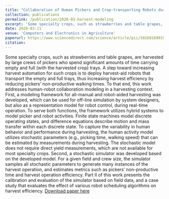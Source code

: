 ```yaml
---
title: "Collaboration of Human Pickers and Crop-transporting Robots during Harvesting - Part I: Model and Simulator Development"
collection: publications
permalink: /publication/2020-03-harvest-modeling
excerpt: 'Some specialty crops, such as strawberries and table grapes, are harvested by large crews of pickers who spend significant amounts of time carrying empty and full (with the harvested crop) trays. A step toward increasing harvest automation for such crops is to deploy harvest-aid robots that transport the empty and full trays, thus increasing harvest efficiency by reducing pickers’ non-productive walking times.'
date: 2020-03-11
venue: 'Computers and Electronics in Agriculture'
paperurl: https://www.sciencedirect.com/science/article/pii/S0168169919324846
citation: 
---
```

Some specialty crops, such as strawberries and table grapes, are harvested by large crews of pickers who spend significant amounts of time carrying empty and full (with the harvested crop) trays. A step toward increasing harvest automation for such crops is to deploy harvest-aid robots that transport the empty and full trays, thus increasing harvest efficiency by reducing pickers’ non-productive walking times. To that end, this work addresses human-robot collaboration modeling in a harvesting context. First, a modeling framework for all-manual and robot-aided harvesting was developed, which can be used for off-line simulation by system designers, but also as a representation model for robot control, during real-time operation. To serve both functions, the framework utilizes hybrid systems to model picker and robot activities. Finite state machines model discrete operating states, and difference equations describe motion and mass transfer within each discrete state. To capture the variability in human behavior and performance during harvesting, the human activity model utilizes stochastic parameters (e.g., picking time, walking speed) that can be estimated by measurements during harvesting. The stochastic model does not require direct yield measurements, which are not available for most specialty crops. Second, a stochastic simulator was developed based on the developed model. For a given field and crew size, the simulator samples all stochastic parameters to generate many instances of the harvest operation, and estimates metrics such as pickers’ non-productive time and harvest operation efficiency. Part II of this work presents the calibration and evaluation of the simulator based on field data, and a case study that evaluates the effect of various robot scheduling algorithms on harvest efficiency.
[Download paper here](https://www.sciencedirect.com/science/article/pii/S0168169919324846)
